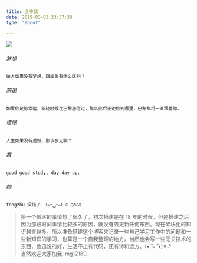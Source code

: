 ```yaml
---
title: 关于我
date: 2019-03-03 23:37:38
type: "about"

---
```


![](https://upload-images.jianshu.io/upload_images/8609178-3dd4620d1a9a177a.png?imageMogr2/auto-orient/strip%7CimageView2/2/w/1240)
###### 梦想

``` md
做人如果没有梦想，跟咸鱼有什么区别？
```

###### 旅途

``` md
如果你足够幸运，年轻时候在巴黎居住过，那么此后无论你到哪里，巴黎都将一直跟着你。
```

###### 遗憾

```md
人生如果没有遗憾，那该多无聊？
```

###### 我

``` md
good good study, day day up.
```

###### 她

``` md
fengzhu 没错了 （๑￫‿ฺ￩๑）♫ ♫♬♪♫  
```

> 搭一个博客的事情想了很久了，初次搭建是在 18 年的时候，但是搭建之后因为那段时间事情比较多的原因，就没有去更新任何东西。现在碎块化的知识越来越多，所以准备搭建这个博客来记录一些自己学习工作中的问题和一些新知识的学习，也算是一个自我整理的地方。当然也会写一些无关技术的东西，鲁迅说的好，生活不止有代码，还有诗和远方。(•‾̑⌣‾̑•)✧˖°  
当然欢迎大家加我: mg12180.
